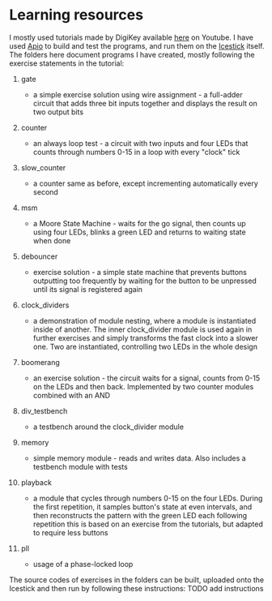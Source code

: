 # Learning resources

I mostly used tutorials made by DigiKey available [here](https://www.youtube.com/watch?v=lLg1AgA2Xoo&list=PLEBQazB0HUyT1WmMONxRZn9NmQ_9CIKhb) on Youtube.
I have used [Apio](https://github.com/FPGAwars/apio) to build and test the programs, and run them on the [Icestick](https://www.latticesemi.com/icestick) itself.
The folders here document programs I have created, mostly following the exercise statements in the tutorial:

1. gate
	- a simple exercise solution using wire assignment - a full-adder circuit that adds three bit inputs together and displays the result on two output bits
	
2. counter
	- an always loop test - a circuit with two inputs and four LEDs that counts through numbers 0-15 in a loop with every "clock" tick
	
3. slow_counter
	- a counter same as before, except incrementing automatically every second
	
4. msm
	- a Moore State Machine - waits for the go signal, then counts up using four LEDs, blinks a green LED and returns to waiting state when done
	
5. debouncer
	- exercise solution - a simple state machine that prevents buttons outputting too frequently by waiting for the button to be unpressed until its signal is registered again
	
6. clock_dividers
	- a demonstration of module nesting, where a module is instantiated inside of another. The inner clock_divider module is used again in further exercises and simply transforms the fast clock into a slower one. Two are instantiated, controlling two LEDs in the whole design
	
7. boomerang
	- an exercise solution - the circuit waits for a signal, counts from 0-15 on the LEDs and then back. Implemented by two counter modules combined with an AND

8. div_testbench
	- a testbench around the clock_divider module

9. memory
	- simple memory module - reads and writes data. Also includes a testbench module with tests

10. playback
	- a module that cycles through numbers 0-15 on the four LEDs. During the first repetition, it samples button's state at even intervals, and then reconstructs the pattern with the green LED each following repetition
	this is based on an exercise from the tutorials, but adapted to require less buttons
	
11. pll
	- usage of a phase-locked loop

The source codes of exercises in the folders can be built, uploaded onto the Icestick and then run by following these instructions:
TODO add instructions